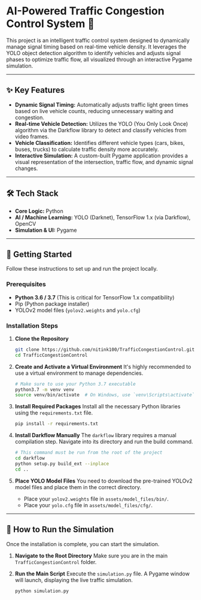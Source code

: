 # AI-Powered Traffic Congestion Control System 🚦

This project is an intelligent traffic control system designed to dynamically manage signal timing based on real-time vehicle density. It leverages the YOLO object detection algorithm to identify vehicles and adjusts signal phases to optimize traffic flow, all visualized through an interactive Pygame simulation.

---

## ✨ Key Features

* **Dynamic Signal Timing:** Automatically adjusts traffic light green times based on live vehicle counts, reducing unnecessary waiting and congestion.
* **Real-time Vehicle Detection:** Utilizes the YOLO (You Only Look Once) algorithm via the Darkflow library to detect and classify vehicles from video frames.
* **Vehicle Classification:** Identifies different vehicle types (cars, bikes, buses, trucks) to calculate traffic density more accurately.
* **Interactive Simulation:** A custom-built Pygame application provides a visual representation of the intersection, traffic flow, and dynamic signal changes.

---

## 🛠️ Tech Stack

* **Core Logic:** Python
* **AI / Machine Learning:** YOLO (Darknet), TensorFlow 1.x (via Darkflow), OpenCV
* **Simulation & UI:** Pygame

---

## 🚀 Getting Started

Follow these instructions to set up and run the project locally.

### Prerequisites

* **Python 3.6 / 3.7** (This is critical for TensorFlow 1.x compatibility)
* Pip (Python package installer)
* YOLOv2 model files (`yolov2.weights` and `yolo.cfg`)

### Installation Steps

1.  **Clone the Repository**
    ```bash
    git clone https://github.com/nitink100/TrafficCongestionControl.git
    cd TrafficCongestionControl
    ```

2.  **Create and Activate a Virtual Environment**
    It's highly recommended to use a virtual environment to manage dependencies.
    ```bash
    # Make sure to use your Python 3.7 executable
    python3.7 -m venv venv
    source venv/bin/activate  # On Windows, use `venv\Scripts\activate`
    ```

3.  **Install Required Packages**
    Install all the necessary Python libraries using the `requirements.txt` file.
    ```bash
    pip install -r requirements.txt
    ```

4.  **Install Darkflow Manually**
    The `darkflow` library requires a manual compilation step. Navigate into its directory and run the build command.
    ```bash
    # This command must be run from the root of the project
    cd darkflow
    python setup.py build_ext --inplace
    cd ..
    ```

5.  **Place YOLO Model Files**
    You need to download the pre-trained YOLOv2 model files and place them in the correct directory.
    * Place your `yolov2.weights` file in `assets/model_files/bin/`.
    * Place your `yolo.cfg` file in `assets/model_files/cfg/`.

---

## 🏃 How to Run the Simulation

Once the installation is complete, you can start the simulation.

1.  **Navigate to the Root Directory**
    Make sure you are in the main `TrafficCongestionControl` folder.

2.  **Run the Main Script**
    Execute the `simulation.py` file. A Pygame window will launch, displaying the live traffic simulation.
    ```bash
    python simulation.py
    ```
